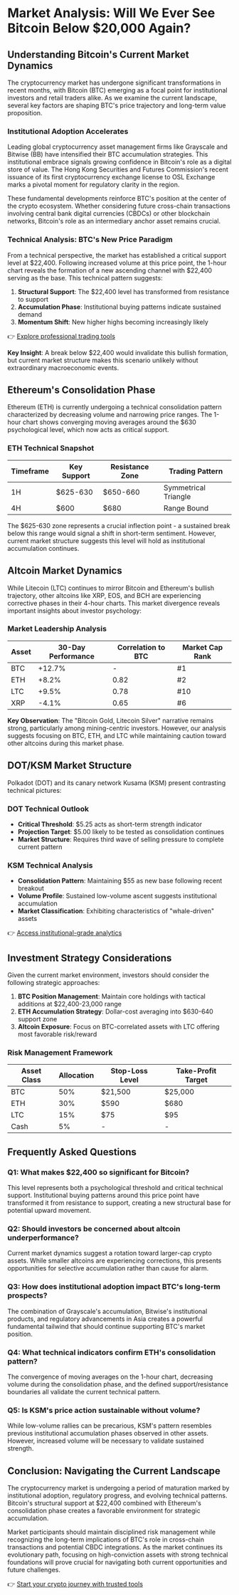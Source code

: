 # Market Analysis: Will We Ever See Bitcoin Below $20,000 Again?

## Understanding Bitcoin's Current Market Dynamics

The cryptocurrency market has undergone significant transformations in recent months, with Bitcoin (BTC) emerging as a focal point for institutional investors and retail traders alike. As we examine the current landscape, several key factors are shaping BTC's price trajectory and long-term value proposition.

### Institutional Adoption Accelerates

Leading global cryptocurrency asset management firms like Grayscale and Bitwise (BB) have intensified their BTC accumulation strategies. This institutional embrace signals growing confidence in Bitcoin's role as a digital store of value. The Hong Kong Securities and Futures Commission's recent issuance of its first cryptocurrency exchange license to OSL Exchange marks a pivotal moment for regulatory clarity in the region.

These fundamental developments reinforce BTC's position at the center of the crypto ecosystem. Whether considering future cross-chain transactions involving central bank digital currencies (CBDCs) or other blockchain networks, Bitcoin's role as an intermediary anchor asset remains crucial.

### Technical Analysis: BTC's New Price Paradigm

From a technical perspective, the market has established a critical support level at $22,400. Following increased volume at this price point, the 1-hour chart reveals the formation of a new ascending channel with $22,400 serving as the base. This technical pattern suggests:

1. **Structural Support**: The $22,400 level has transformed from resistance to support
2. **Accumulation Phase**: Institutional buying patterns indicate sustained demand
3. **Momentum Shift**: New higher highs becoming increasingly likely

👉 [Explore professional trading tools](https://bit.ly/okx-bonus)

**Key Insight**: A break below $22,400 would invalidate this bullish formation, but current market structure makes this scenario unlikely without extraordinary macroeconomic events.

## Ethereum's Consolidation Phase

Ethereum (ETH) is currently undergoing a technical consolidation pattern characterized by decreasing volume and narrowing price ranges. The 1-hour chart shows converging moving averages around the $630 psychological level, which now acts as critical support.

### ETH Technical Snapshot
| Timeframe | Key Support | Resistance Zone | Trading Pattern |
|-----------|-------------|------------------|-----------------|
| 1H        | $625-630    | $650-660         | Symmetrical Triangle |
| 4H        | $600        | $680             | Range Bound     |

The $625-630 zone represents a crucial inflection point - a sustained break below this range would signal a shift in short-term sentiment. However, current market structure suggests this level will hold as institutional accumulation continues.

## Altcoin Market Dynamics

While Litecoin (LTC) continues to mirror Bitcoin and Ethereum's bullish trajectory, other altcoins like XRP, EOS, and BCH are experiencing corrective phases in their 4-hour charts. This market divergence reveals important insights about investor psychology:

### Market Leadership Analysis
| Asset   | 30-Day Performance | Correlation to BTC | Market Cap Rank |
|---------|--------------------|--------------------|-----------------|
| BTC     | +12.7%             | -                  | #1              |
| ETH     | +8.2%              | 0.82               | #2              |
| LTC     | +9.5%              | 0.78               | #10             |
| XRP     | -4.1%              | 0.65               | #6              |

**Key Observation**: The "Bitcoin Gold, Litecoin Silver" narrative remains strong, particularly among mining-centric investors. However, our analysis suggests focusing on BTC, ETH, and LTC while maintaining caution toward other altcoins during this market phase.

## DOT/KSM Market Structure

Polkadot (DOT) and its canary network Kusama (KSM) present contrasting technical pictures:

### DOT Technical Outlook
- **Critical Threshold**: $5.25 acts as short-term strength indicator
- **Projection Target**: $5.00 likely to be tested as consolidation continues
- **Market Structure**: Requires third wave of selling pressure to complete current pattern

### KSM Technical Analysis
- **Consolidation Pattern**: Maintaining $55 as new base following recent breakout
- **Volume Profile**: Sustained low-volume ascent suggests institutional accumulation
- **Market Classification**: Exhibiting characteristics of "whale-driven" assets

👉 [Access institutional-grade analytics](https://bit.ly/okx-bonus)

## Investment Strategy Considerations

Given the current market environment, investors should consider the following strategic approaches:

1. **BTC Position Management**: Maintain core holdings with tactical additions at $22,400-23,000 range
2. **ETH Accumulation Strategy**: Dollar-cost averaging into $630-640 support zone
3. **Altcoin Exposure**: Focus on BTC-correlated assets with LTC offering most favorable risk/reward

### Risk Management Framework
| Asset Class | Allocation | Stop-Loss Level | Take-Profit Target |
|-------------|------------|------------------|--------------------|
| BTC         | 50%        | $21,500          | $25,000            |
| ETH         | 30%        | $590             | $680               |
| LTC         | 15%        | $75              | $95                |
| Cash        | 5%         | -                | -                  |

## Frequently Asked Questions

### Q1: What makes $22,400 so significant for Bitcoin?
This level represents both a psychological threshold and critical technical support. Institutional buying patterns around this price point have transformed it from resistance to support, creating a new structural base for potential upward movement.

### Q2: Should investors be concerned about altcoin underperformance?
Current market dynamics suggest a rotation toward larger-cap crypto assets. While smaller altcoins are experiencing corrections, this presents opportunities for selective accumulation rather than cause for alarm.

### Q3: How does institutional adoption impact BTC's long-term prospects?
The combination of Grayscale's accumulation, Bitwise's institutional products, and regulatory advancements in Asia creates a powerful fundamental tailwind that should continue supporting BTC's market position.

### Q4: What technical indicators confirm ETH's consolidation pattern?
The convergence of moving averages on the 1-hour chart, decreasing volume during the consolidation phase, and the defined support/resistance boundaries all validate the current technical pattern.

### Q5: Is KSM's price action sustainable without volume?
While low-volume rallies can be precarious, KSM's pattern resembles previous institutional accumulation phases observed in other assets. However, increased volume will be necessary to validate sustained strength.

## Conclusion: Navigating the Current Landscape

The cryptocurrency market is undergoing a period of maturation marked by institutional adoption, regulatory progress, and evolving technical patterns. Bitcoin's structural support at $22,400 combined with Ethereum's consolidation phase creates a favorable environment for strategic accumulation.

Market participants should maintain disciplined risk management while recognizing the long-term implications of BTC's role in cross-chain transactions and potential CBDC integrations. As the market continues its evolutionary path, focusing on high-conviction assets with strong technical foundations will prove crucial for navigating both current opportunities and future challenges.

👉 [Start your crypto journey with trusted tools](https://bit.ly/okx-bonus)